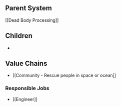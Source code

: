 ## Parent System
[[Dead Body Processing]]
## Children
- 
## Value Chains
- [[Community - Rescue people in space or ocean]]
### Responsible Jobs
- [[Engineer]]


